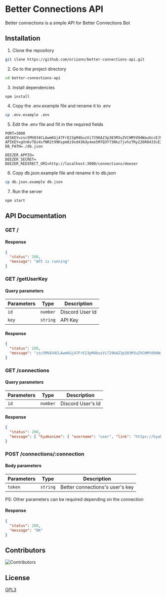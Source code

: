 # Better Connections API
Better connections is a simple API for Better Connections Bot

## Installation
1. Clone the repository
```bash
git clone https://github.com/oriionn/better-connections-api.git
```
2. Go to the project directory
```bash
cd better-connections-api
```
3. Install dependencies
```bash
npm install
```
4. Copy the .env.example file and rename it to .env
```bash
cp .env.example .env
```
5. Edit the .env file and fill in the required fields
```dotenv
PORT=3000
AESKEY=zsc5MV834CLAwm6Gj47FrE23pM4buzVi7296AZ3p383M3uZVCHMYd9dWauUccEJ9Y2j8qiUikk2DG8mVB58593K524acY7qC8DivGQbknzWf3Nd227udK2UUpK9yL58w
APIKEY=gVn6vTDz4sfNR2t99Kspm8i9sd436dy4ee5M7Q3Y73Nkz7jvhzTRy226R8433cE3naydjGUsSMN5P6X2hR8cWZ336X75BnUYdQsVpzGuM99zE6F84Am7h3J8yFNSQ2TU
DB_PATH=./db.json

DEEZER_APPID=
DEEZER_SECRET=
DEEZER_REDIRECT_URI=http://localhost:3000/connections/deezer
```
6. Copy db.json.example file and rename it to db.json
```bash
cp db.json.example db.json
```
7. Run the server
```bash
npm start
```

## API Documentation
### GET / 
#### Response
```json 
{
  "status": 200,
  "message": "API is running"
}
```
### GET /getUserKey
#### Query parameters
| Parameters | Type     | Description     |
|------------|----------|-----------------|
| `id`       | `number` | Discord User Id |
| `key`      | `string` | API Key         |
#### Response
```json 
{
  "status": 200,
  "message": "zsc5MV834CLAwm6Gj47FrE23pM4buzVi7296AZ3p383M3uZVCHMYd9dWauUccEJ9Y2j8qiUikk2DG8mVB58593K524acY7qC8DivGQbknzWf3Nd227udK2UUpK9yL58w"
}
```
### GET /connections
#### Query parameters
| Parameters | Type     | Description       |
|------------|----------|-------------------|
| `id`       | `number` | Discord User's Id |
#### Response
```json 
{
  "status": 200,
  "message": { "hyakanime": { "username": "user", "link": "https://hyakanime.fr/profile/user" } }
}
```
### POST /connections/:connection
#### Body parameters
| Parameters | Type     | Description                     |
|------------|----------|---------------------------------|
| `token`    | `string` | Better connections's user's key |
PS: Other parameters can be required depending on the connection
#### Response
```json 
{
  "status": 200,
  "message": "OK"
}
```

## Contributors
![Contributors](https://contrib.rocks/image?repo=oriionn/better-connections-api)

## License
[GPL3](https://github.com/oriionn/better-connections-api/blob/main/LICENSE)